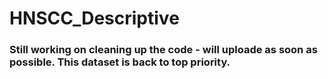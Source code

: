 # HNSCC_Descriptive

### Still working on cleaning up the code - will uploade as soon as possible. This dataset is back to top priority. 
